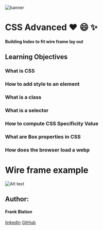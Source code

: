 ![banner](banner.png)

# CSS Advanced :heart: :smile: :sparkles:

#### Building Index to fit wire frame lay out

## Learning Objectives

### What is CSS
### How to add style to an element
### What is a class
### What is a selector
### How to compute CSS Specificity Value
### What are Box properties in CSS
### How does the browser load a webp


# Wire frame example

![Alt text](wireframe.png)

## Author:
#### Frank Blation
[linkedIn](https://www.linkedin.com/in/frank-blation-607335282/)
[GitHub](https://github.com/Frankblation)
